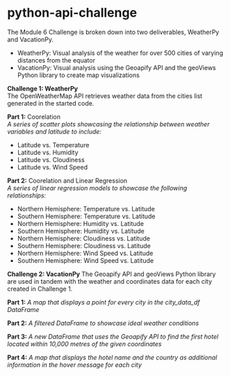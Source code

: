 # python-api-challenge
The Module 6 Challenge is broken down into two deliverables, WeatherPy and VacationPy.
* WeatherPy: Visual analysis of the weather for over 500 cities of varying distances from the equator
* VacationPy: Visual analysis using the Geoapify API and the geoViews Python library to create map visualizations

**Challenge 1: WeatherPy**<br>
The OpenWeatherMap API retrieves weather data from the cities list generated in the started code.

**Part 1:** Coorelation<br>
*A series of scatter plots showcasing the relationship between weather variables and latitude to include:*
* Latitude vs. Temperature
* Latitude vs. Humidity
* Latitude vs. Cloudiness
* Latitude vs. Wind Speed

**Part 2:** Coorelation and Linear Regression<br>
*A series of linear regression models to showcase the following relationships:*
* Northern Hemisphere: Temperature vs. Latitude
* Southern Hemisphere: Temperature vs. Latitude
* Northern Hemisphere: Humidity vs. Latitude
* Southern Hemisphere: Humidity vs. Latitude
* Northern Hemisphere: Cloudiness vs. Latitude
* Southern Hemisphere: Cloudiness vs. Latitude
* Northern Hemisphere: Wind Speed vs. Latitude
* Southern Hemisphere: Wind Speed vs. Latitude

**Challenge 2: VacationPy**
The Geoapify API and geoViews Python library are used in tandem with the weather and coordinates data for each city created in Challenge 1.

**Part 1:**
*A map that displays a point for every city in the city_data_df DataFrame*

**Part 2:**
*A filtered DataFrame to showcase ideal weather conditions*

**Part 3:**
*A new DataFrame that uses the Geoapify API to find the first hotel located within 10,000 metres of the given coordinates*

**Part 4:**
*A map that displays the hotel name and the country as additional information in the hover message for each city*
